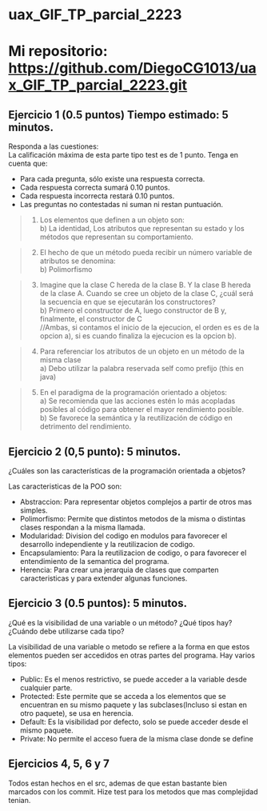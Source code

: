 # uax_GIF_TP_parcial_2223

# Mi repositorio: https://github.com/DiegoCG1013/uax_GIF_TP_parcial_2223.git

## Ejercicio 1 (0.5 puntos) Tiempo estimado: 5 minutos.
Responda a las cuestiones:  
La calificación máxima de esta parte tipo test es de 1 punto. Tenga en cuenta que:  
* Para cada pregunta, sólo existe una respuesta correcta.
* Cada respuesta correcta sumará 0.10 puntos.
* Cada respuesta incorrecta restará 0.10 puntos.
* Las preguntas no contestadas ni suman ni restan puntuación.

> 1. Los elementos que definen a un objeto son:  
> b) La identidad, Los atributos que representan su estado y los métodos que representan su comportamiento.

> 2. El hecho de que un método pueda recibir un número variable de atributos se denomina:  
> b) Polimorfismo  

> 3) Imagine que la clase C hereda de la clase B. Y la clase B hereda de la clase A. Cuando se cree
> un objeto de la clase C, ¿cuál será la secuencia en que se ejecutarán los constructores?  
> b) Primero el constructor de A, luego constructor de B y, finalmente, el constructor de C  
//Ambas, si contamos el inicio de la ejecucion, el orden es es de la opcion a), si es cuando finaliza la ejecucion es la opcion b).

> 4) Para referenciar los atributos de un objeto en un método de la misma clase  
> a) Debo utilizar la palabra reservada self como prefijo  (this en java)

> 5) En el paradigma de la programación orientado a objetos:  
> a) Se recomienda que las acciones estén lo más acopladas posibles al código para
> obtener el mayor rendimiento posible.  
> b) Se favorece la semántica y la reutilización de código en detrimento del rendimiento.  

## Ejercicio 2 (0,5 punto): 5 minutos.
¿Cuáles son las características de la programación orientada a objetos?

Las caracteristicas de la POO son:
- Abstraccion: Para representar objetos complejos a partir de otros mas simples.
- Polimorfismo: Permite que distintos metodos de la misma o distintas clases respondan a la misma llamada.
- Modularidad: Division del codigo en modulos para favorecer el desarrollo independiente y la reutilizacion de codigo.
- Encapsulamiento: Para la reutilizacion de codigo, o para favorecer el entendimiento de la semantica del programa.
- Herencia: Para crear una jerarquia de clases que comparten caracteristicas y para extender algunas funciones.

## Ejercicio 3 (0.5 puntos): 5 minutos.
¿Qué es la visibilidad de una variable o un método? ¿Qué tipos hay? ¿Cuándo debe utilizarse cada
tipo?

La visibilidad de una variable o metodo se refiere a la forma  en que estos elementos pueden ser accedidos en otras partes del programa.
Hay varios tipos:
- Public: Es el menos restrictivo, se puede acceder a la variable desde cualquier parte.  
- Protected: Este permite que se acceda a los elementos que se encuentran en su mismo paquete y las subclases(Incluso si estan en otro paquete), se usa en herencia.  
- Default: Es la visibilidad por defecto, solo se puede acceder desde el mismo paquete.  
- Private: No permite el acceso fuera de la misma clase donde se define  

## Ejercicios 4, 5, 6 y 7
Todos estan hechos en el src, ademas de que estan bastante bien marcados con los commit. Hize test para los metodos que mas complejidad tenian.
